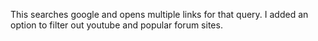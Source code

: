 This searches google and opens multiple links for that query. I added an option to filter out youtube and popular forum sites.
